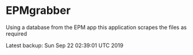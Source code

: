 # EPMgrabber
Using a database from the EPM app this application scrapes the files as required


Latest backup: Sun Sep 22 02:39:01 UTC 2019

